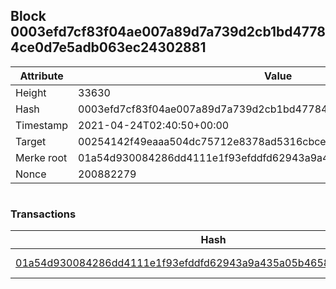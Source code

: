 ## Block 0003efd7cf83f04ae007a89d7a739d2cb1bd47784ce0d7e5adb063ec24302881

Attribute | Value
--- | ---
Height | 33630
Hash | 0003efd7cf83f04ae007a89d7a739d2cb1bd47784ce0d7e5adb063ec24302881
Timestamp | 2021-04-24T02:40:50+00:00
Target | 00254142f49eaaa504dc75712e8378ad5316cbcead634704b3734b6271167cc4
Merke root | 01a54d930084286dd4111e1f93efddfd62943a9a435a05b4658193d71de67abd
Nonce | 200882279

```

```

### Transactions

Hash | Amount
--- | ---
[01a54d930084286dd4111e1f93efddfd62943a9a435a05b4658193d71de67abd](01a54d930084286dd4111e1f93efddfd62943a9a435a05b4658193d71de67abd.md) | 10.00000000 SKEPTI 
